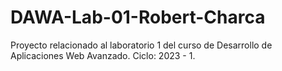 # DAWA-Lab-01-Robert-Charca
Proyecto relacionado al laboratorio 1 del curso de Desarrollo de Aplicaciones Web Avanzado. Ciclo: 2023 - 1.

